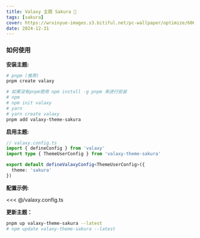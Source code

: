 ```yaml
---
title: Valaxy 主题 Sakura 🌸
tags: [sakura]
cover: https://wrxinyue-images.s3.bitiful.net/pc-wallpaper/optimize/60651947_p0.webp
date: 2024-12-31
---
```


### 如何使用

**安装主题:**

```bash
# pnpm (推荐)
pnpm create valaxy

# 如果没有pnpm使用 npm install -g pnpm 来进行安装
# npm
# npm init valaxy
# yarn
# yarn create valaxy
pnpm add valaxy-theme-sakura
```

**启用主题:**

```ts
// valaxy.config.ts
import { defineConfig } from 'valaxy'
import type { ThemeUserConfig } from 'valaxy-theme-sakura'

export default defineValaxyConfig<ThemeUserConfig>({
  theme: 'sakura'
})
```

**配置示例:**

<<< @/valaxy.config.ts

**更新主题：**

```bash
pnpm up valaxy-theme-sakura --latest
# npm update valaxy-theme-sakura --latest
```

